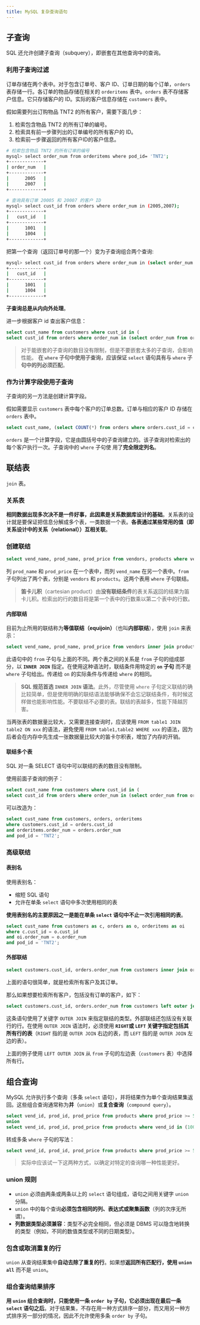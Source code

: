 ```yaml
---
title: MySQL 复杂查询语句
---
```


## 子查询

SQL 还允许创建子查询（subquery），即嵌套在其他查询中的查询。

### 利用子查询过滤

订单存储在两个表中。对于包含订单号、客户 ID、订单日期的每个订单，`orders` 表存储一行。各订单的物品存储在相关的 `orderitems` 表中。`orders` 表不存储客户信息。它只存储客户的 ID。实际的客户信息存储在 `customers` 表中。

假如需要列出订购物品 TNT2 的所有客户，需要下面几步：

1. 检索包含物品 TNT2 的所有订单的编号。
2. 检索具有前一步骤列出的订单编号的所有客户的 ID。
3. 检索前一步骤返回的所有客户ID的客户信息。

```sh
# 检索包含物品 TNT2 的所有订单的编号
mysql> select order_num from orderitems where pod_id= 'TNT2';
+-------------+
| order_num   |
+-------------+
|      2005   |
|      2007   |
+-------------+

# 查询具有订单 20005 和 20007 的客户 ID
mysql> select cust_id from orders where order_num in (2005,2007);
+-------------+
|   cust_id   |
+-------------+
|      1001   |
|      1004   |
+-------------+
```

把第一个查询（返回订单号的那一个）变为子查询组合两个查询:

```sh
mysql> select cust_id from orders where order_num in (select order_num from orderitems where pod_id= 'TNT2');
+-------------+
|   cust_id   |
+-------------+
|      1001   |
|      1004   |
+-------------+
```

**子查询总是从内向外处理**。

进一步根据客户 id 查出客户信息：

```sql
select cust_name from customers where cust_id in (
select cust_id from orders where order_num in (select order_num from orderitems where pod_id= 'TNT2'));
```

> 对于能嵌套的子查询的数目没有限制，但是不要嵌套太多的子查询，会影响性能。
> **在 `where` 子句中使用子查询，应该保证 `select` 语句具有与 `where` 子句中的列必须匹配**。

### 作为计算字段使用子查询

子查询的另一方法是创建计算字段。

假如需要显示 `customers` 表中每个客户的订单总数。订单与相应的客户 ID 存储在 `orders` 表中。

```sql
select cust_name, (select COUNT(*) from orders where orders.cust_id = customers.cust_id) as orders from customers order by cust_name;
```

`orders` 是一个计算字段，它是由圆括号中的子查询建立的。该子查询对检索出的每个客户执行一次。子查询中的 `where` 子句使
用了**完全限定列名**。

## 联结表

`join` 表。

### 关系表

**相同数据出现多次决不是一件好事，此因素是关系数据库设计的基础**。关系表的设计就是要保证把信息分解成多个表，一类数据一个表。**各表通过某些常用的值（即关系设计中的关系（relational））互相关联**。

### 创建联结

```sql
select vend_name, prod_name, prod_price from vendors, products where vendors.vend_id = products.vend_id order by vend_name, prod_name;
```

列 `prod_name` 和 `prod_price` 在一个表中，而列 `vend_name` 在另一个表中。`from` 子句列出了两个表，分别是 `vendors` 和 `products`。这两个表用 `where` 子句联结。

> **笛卡儿积**（cartesian product）由**没有联结条件**的表关系返回的结果为笛卡儿积。检索出的行的数目将是第一个表中的行数乘以第二个表中的行数。

#### 内部联结

目前为止所用的联结称为**等值联结（equijoin）**（也叫**内部联结**），使用 `join` 来表示：

```sql
select vend_name, prod_name, prod_price from vendors inner join products on vendors.vend_id = products.vend_id;
```

此语句中的 `from` 子句与上面的不同。两个表之间的关系是 `from` 子句的组成部分，以 **`INNER JOIN`** 指定。在使用这种语法时，联结条件用特定的 **`on` 子句** 而不是 `where` 子句给出。传递给 `on` 的实际条件与传递给 `where` 的相同。

> **SQL 规范首选 `INNER JOIN` 语法**。此外，尽管使用 `where` 子句定义联结的确比较简单，但是使用明确的联结语法能够确保不会忘记联结条件，有时候这样做也能影响性能。不要联结不必要的表。联结的表越多，性能下降越厉害。

当两张表的数据量比较大，又需要连接查询时，应该使用 `FROM table1 JOIN table2 ON xxx` 的语法，避免使用 `FROM table1,table2 WHERE xxx` 的语法，因为后者会在内存中先生成一张数据量比较大的笛卡尔积表，增加了内存的开销。

#### 联结多个表

SQL 对一条 SELECT 语句中可以联结的表的数目没有限制。

使用前面子查询的例子：

```sql
select cust_name from customers where cust_id in (
select cust_id from orders where order_num in (select order_num from orderitems where pod_id = 'TNT2'));
```

可以改造为：

```sql
select cust_name from customers, orders, orderitems
where customers.cust_id = orders.cust_id
and orderitems.order_num = orders.order_num
and pod_id = 'TNT2';
```

### 高级联结

#### 表别名

使用表别名：

- 缩短 SQL 语句
- 允许在单条 `select` 语句中多次使用相同的表

**使用表别名的主要原因之一是能在单条 `select` 语句中不止一次引用相同的表**。

```sql
select cust_name from customers as c, orders as o, orderitems as oi
where c.cust_id = o.cust_id
and oi.order_num = o.order_num
and pod_id = 'TNT2';
```

#### 外部联结

```sql
select customers.cust_id, orders.order_num from customers inner join orders on customers.cust_id = orders.cust_id;
```

上面的语句很简单，就是检索所有客户及其订单。

那么如果想要检索所有客户，包括没有订单的客户，如下：

```sql
select customers.cust_id, orders.order_num from customers left outer join orders on customers.cust_id = orders.cust_id;
```

这条语句使用了关键字 `OUTER JOIN` 来指定联结的类型。外部联结还包括没有关联行的行。在使用 `OUTER JOIN` 语法时，必须使用 **`RIGHT`或 `LEFT` 关键字指定包括其所有行的表**（`RIGHT` 指的是 `OUTER JOIN` 右边的表，而 `LEFT` 指的是 `OUTER JOIN` 左边的表）。

上面的例子使用 `LEFT OUTER JOIN` 从 `from` 子句的左边表（`customers` 表）中选择所有行。

## 组合查询

MySQL 允许执行多个查询（多条 `select` 语句），并将结果作为单个查询结果集返回。这些组合查询通常称为**并**（`union`）或**复合查询**（`compound query`）。

```sql
select vend_id, prod_id, prod_price from products where prod_price >= 5
union
select vend_id, prod_id, prod_price from products where vend_id in (1001,1002);
```

转成多条 `where` 子句的写法：

```sql
select vend_id, prod_id, prod_price from products where prod_price >= 5 or vend_id in (1001,1002);
```

> 实际中应该试一下这两种方式，以确定对特定的查询哪一种性能更好。

### union 规则

- `union` 必须由两条或两条以上的 `select` 语句组成，语句之间用关键字 `union` 分隔。
- `union` 中的每个查询**必须包含相同的列、表达式或聚集函数**（列的次序无所谓）。
- **列数据类型必须兼容**：类型不必完全相同，但必须是 DBMS 可以隐含地转换的类型（例如，不同的数值类型或不同的日期类型）。

### 包含或取消重复的行

`union` 从查询结果集中**自动去除了重复的行**。如果想**返回所有匹配行，使用 `union all`** 而不是 `union`。

### 组合查询结果排序

**用 `union` 组合查询时，只能使用一条 `order by` 子句，它必须出现在最后一条 `select` 语句之后**。对于结果集，不存在用一种方式排序一部分，而又用另一种方式排序另一部分的情况，因此不允许使用多条 `order by` 子句。
